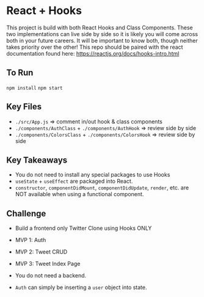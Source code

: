 # React + Hooks

This project is build with both React Hooks and Class Components. These two implementations can live side by side so it is likely you will come across both in your future careers. It will be important to know both, though neither takes priority over the other! This repo should be paired with the react documentation found here: https://reactjs.org/docs/hooks-intro.html

## To Run
`npm install`
`npm start`

## Key Files
- `./src/App.js` => comment in/out hook & class components
- `./components/AuthClass` + `./components/AuthHook` => review side by side
- `./components/ColorsClass` + `./components/ColorsHook` => review side by side

## Key Takeaways
- You do not need to install any special packages to use Hooks
- `useState` + `useEffect` are packaged into React.
- `constructor`, `componentDidMount`, `componentDidUpdate`, `render`, etc. are NOT available when using a functional component. 

## Challenge
- Build a frontend only Twitter Clone using Hooks ONLY
- MVP 1: Auth
- MVP 2: Tweet CRUD
- MVP 3: Tweet Index Page

- You do not need a backend. 
- `Auth` can simply be inserting a `user` object into state. 